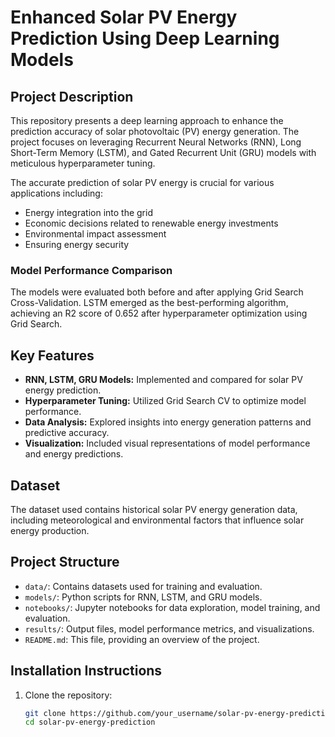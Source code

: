 # Enhanced Solar PV Energy Prediction Using Deep Learning Models

## Project Description

This repository presents a deep learning approach to enhance the prediction accuracy of solar photovoltaic (PV) energy generation. The project focuses on leveraging Recurrent Neural Networks (RNN), Long Short-Term Memory (LSTM), and Gated Recurrent Unit (GRU) models with meticulous hyperparameter tuning.

The accurate prediction of solar PV energy is crucial for various applications including:
- Energy integration into the grid
- Economic decisions related to renewable energy investments
- Environmental impact assessment
- Ensuring energy security

### Model Performance Comparison

The models were evaluated both before and after applying Grid Search Cross-Validation. LSTM emerged as the best-performing algorithm, achieving an R2 score of 0.652 after hyperparameter optimization using Grid Search.

## Key Features

- **RNN, LSTM, GRU Models:** Implemented and compared for solar PV energy prediction.
- **Hyperparameter Tuning:** Utilized Grid Search CV to optimize model performance.
- **Data Analysis:** Explored insights into energy generation patterns and predictive accuracy.
- **Visualization:** Included visual representations of model performance and energy predictions.

## Dataset

The dataset used contains historical solar PV energy generation data, including meteorological and environmental factors that influence solar energy production.

## Project Structure

- `data/`: Contains datasets used for training and evaluation.
- `models/`: Python scripts for RNN, LSTM, and GRU models.
- `notebooks/`: Jupyter notebooks for data exploration, model training, and evaluation.
- `results/`: Output files, model performance metrics, and visualizations.
- `README.md`: This file, providing an overview of the project.

## Installation Instructions

1. Clone the repository:
   ```bash
   git clone https://github.com/your_username/solar-pv-energy-prediction.git
   cd solar-pv-energy-prediction
